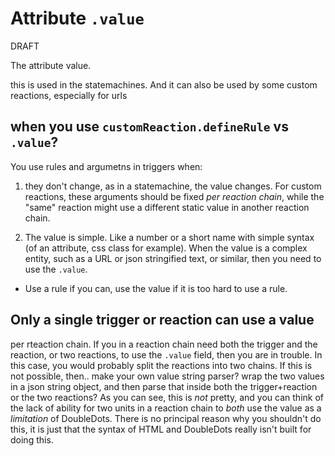 # Attribute `.value`

DRAFT

The attribute value.

this is used in the statemachines.
And it can also be used by some custom reactions, especially for urls

## when you use `customReaction.defineRule` vs `.value`?

You use rules and argumetns in triggers when:
1. they don't change, as in a statemachine, the value changes. For custom reactions, these arguments should be fixed *per reaction chain*, while the "same" reaction might use a different static value in another reaction chain.

2. The value is simple. Like a number or a short name with simple syntax (of an attribute, css class for example). When the value is a complex entity, such as a URL or json stringified text, or similar, then you need to use the `.value`.

* Use a rule if you can, use the value if it is too hard to use a rule.

## Only a single trigger or reaction can use a value

per rteaction chain. If you in a reaction chain need both the trigger and the reaction, or two reactions, to use the `.value` field, then you are in trouble. In this case, you would probably split the reactions into two chains. If this is not possible, then.. make your own value string parser? wrap the two values in a json string object, and then parse that inside both the trigger+reaction or the two reactions? As you can see, this is *not* pretty, and you can think of the lack of ability for two units in a reaction chain to *both* use the value as a *limitation* of DoubleDots. There is no principal reason why you shouldn't do this, it is just that the syntax of HTML and DoubleDots really isn't built for doing this.